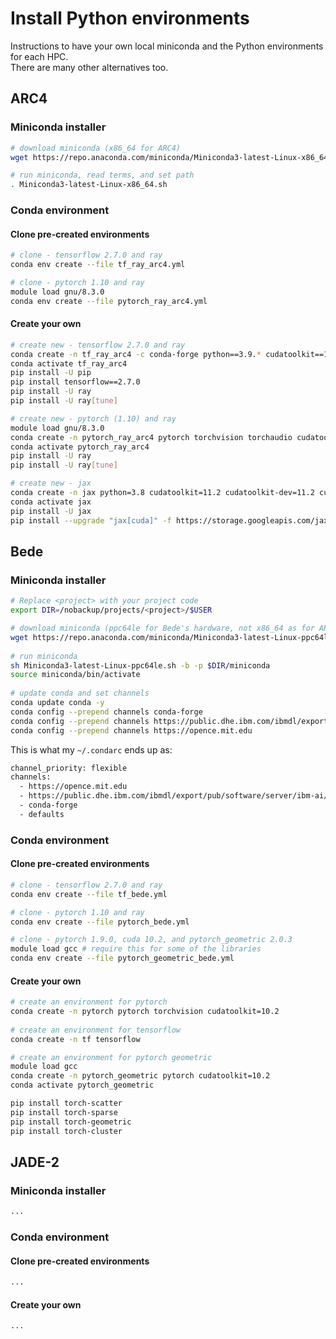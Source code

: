 # Install Python environments

Instructions to have your own local miniconda and the Python environments for each HPC.  
There are many other alternatives too.  

## ARC4

### Miniconda installer
```bash
# download miniconda (x86_64 for ARC4)
wget https://repo.anaconda.com/miniconda/Miniconda3-latest-Linux-x86_64.sh

# run miniconda, read terms, and set path
. Miniconda3-latest-Linux-x86_64.sh
```

### Conda environment

#### Clone pre-created environments

```bash
# clone - tensorflow 2.7.0 and ray
conda env create --file tf_ray_arc4.yml

# clone - pytorch 1.10 and ray
module load gnu/8.3.0
conda env create --file pytorch_ray_arc4.yml
```

#### Create your own

```bash
# create new - tensorflow 2.7.0 and ray
conda create -n tf_ray_arc4 -c conda-forge python==3.9.* cudatoolkit==11.2.* cudnn==8.1.*
conda activate tf_ray_arc4
pip install -U pip
pip install tensorflow==2.7.0
pip install -U ray
pip install -U ray[tune]

# create new - pytorch (1.10) and ray
module load gnu/8.3.0
conda create -n pytorch_ray_arc4 pytorch torchvision torchaudio cudatoolkit=11.3 -c pytorch
conda activate pytorch_ray_arc4
pip install -U ray
pip install -U ray[tune]

# create new - jax
conda create -n jax python=3.8 cudatoolkit=11.2 cudatoolkit-dev=11.2 cudnn=8.2
conda activate jax
pip install -U jax
pip install --upgrade "jax[cuda]" -f https://storage.googleapis.com/jax-releases/jax_releases.html
```

## Bede

### Miniconda installer
```bash
# Replace <project> with your project code
export DIR=/nobackup/projects/<project>/$USER

# download miniconda (ppc64le for Bede's hardware, not x86_64 as for ARC4)
wget https://repo.anaconda.com/miniconda/Miniconda3-latest-Linux-ppc64le.sh
 
# run miniconda
sh Miniconda3-latest-Linux-ppc64le.sh -b -p $DIR/miniconda
source miniconda/bin/activate
 
# update conda and set channels
conda update conda -y
conda config --prepend channels conda-forge
conda config --prepend channels https://public.dhe.ibm.com/ibmdl/export/pub/software/server/ibm-ai/conda/
conda config --prepend channels https://opence.mit.edu
```

This is what my `~/.condarc` ends up as:
```bash
channel_priority: flexible
channels:
  - https://opence.mit.edu
  - https://public.dhe.ibm.com/ibmdl/export/pub/software/server/ibm-ai/conda/
  - conda-forge
  - defaults
```

### Conda environment

#### Clone pre-created environments

```bash
# clone - tensorflow 2.7.0 and ray
conda env create --file tf_bede.yml

# clone - pytorch 1.10 and ray
conda env create --file pytorch_bede.yml

# clone - pytorch 1.9.0, cuda 10.2, and pytorch_geometric 2.0.3
module load gcc # require this for some of the libraries
conda env create --file pytorch_geometric_bede.yml
```

#### Create your own

```bash
# create an environment for pytorch
conda create -n pytorch pytorch torchvision cudatoolkit=10.2
 
# create an environment for tensorflow
conda create -n tf tensorflow

# create an environment for pytorch geometric
module load gcc
conda create -n pytorch_geometric pytorch cudatoolkit=10.2
conda activate pytorch_geometric

pip install torch-scatter
pip install torch-sparse
pip install torch-geometric
pip install torch-cluster
```

## JADE-2

### Miniconda installer

```bash
...
```

### Conda environment

#### Clone pre-created environments

```bash
...
```

#### Create your own

```bash
...
```
